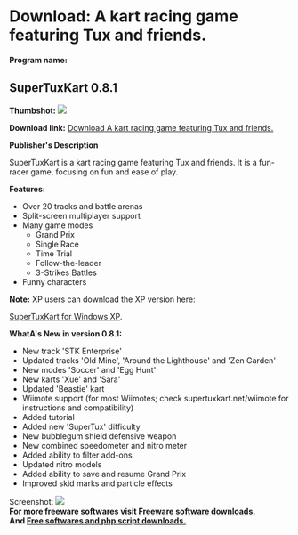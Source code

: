 # Download: A kart racing game featuring Tux and friends.

**Program name:**

## SuperTuxKart 0.8.1

  
**Thumbshot:** ![](http://www.freewarefiles.com/screenshot/supertuxkart_md.jpg)   
  
**Download link:** [Download A kart racing game featuring Tux and friends.](http://freesoftwares.boysofts.com/SuperTuxKart_program_43693.html)  
  


**Publisher's Description**  
  


SuperTuxKart is a kart racing game featuring Tux and friends. It is a fun-racer game, focusing on fun and ease of play. 

**Features:**

  * Over 20 tracks and battle arenas 
  * Split-screen multiplayer support 
  * Many game modes 
    * Grand Prix 
    * Single Race 
    * Time Trial 
    * Follow-the-leader 
    * 3-Strikes Battles 
  * Funny characters 

**Note:** XP users can download the XP version here:

[SuperTuxKart for Windows XP](http://sourceforge.net/projects/supertuxkart/files/SuperTuxKart/0.8.1/supertuxkart-0.8.1-winXP.exe/download). 

**WhatA's New in version 0.8.1:**

  * New track 'STK Enterprise' 
  * Updated tracks 'Old Mine', 'Around the Lighthouse' and 'Zen Garden' 
  * New modes 'Soccer' and 'Egg Hunt' 
  * New karts 'Xue' and 'Sara' 
  * Updated 'Beastie' kart 
  * Wiimote support (for most Wiimotes; check supertuxkart.net/wiimote for instructions and compatibility) 
  * Added tutorial 
  * Added new 'SuperTux' difficulty 
  * New bubblegum shield defensive weapon 
  * New combined speedometer and nitro meter 
  * Added ability to filter add-ons 
  * Updated nitro models 
  * Added ability to save and resume Grand Prix 
  * Improved skid marks and particle effects 

  
  
Screenshot: ![](http://www.freewarefiles.com/screenshot/supertuxkart.jpg)   
**For more freeware softwares visit [Freeware software downloads.](http://freesoftwares.boysofts.com/)**   
**And [Free softwares and php script downloads.](http://www.boysofts.com/)**
